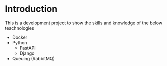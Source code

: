 # Introduction
This is a development project to show the skills and knowledge of the below teachnologies
- Docker
- Python
  - FastAPI
  - Django
- Queuing (RabbitMQ)


